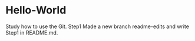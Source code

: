 # Hello-World
Study how to use the Git.
Step1
  Made a new branch readme-edits and write Step1 in README.md.
